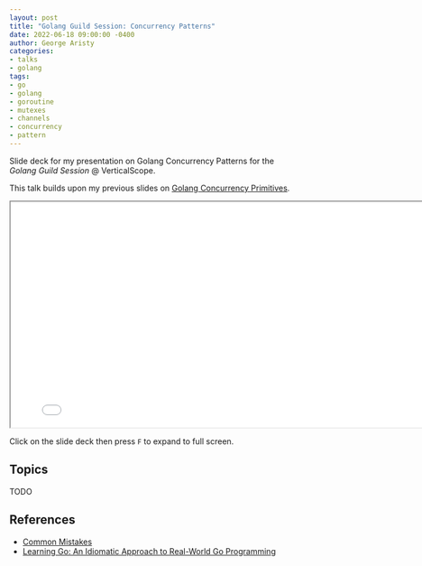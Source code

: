 ```yaml
---
layout: post
title: "Golang Guild Session: Concurrency Patterns"
date: 2022-06-18 09:00:00 -0400
author: George Aristy
categories:
- talks
- golang
tags:
- go
- golang
- goroutine
- mutexes
- channels
- concurrency
- pattern
---
```


Slide deck for my presentation on Golang Concurrency Patterns for the _Golang Guild Session_ @ VerticalScope.

This talk builds upon my previous slides on [Golang Concurrency Primitives](/posts/golang-concurrency-primitives).

<iframe id="talk" width="800" height="400" src="/talks/golang-concurrency-patterns.html">
  <p>Your browser does not support iframes.</p>
</iframe>

Click on the slide deck then press `F` to expand to full screen.

## Topics

TODO

## References

* [Common Mistakes](https://github.com/golang/go/wiki/CommonMistakes)
* [Learning Go: An Idiomatic Approach to Real-World Go Programming](https://www.amazon.ca/Learning-Go-Idiomatic-Real-World-Programming/dp/1492077216)
